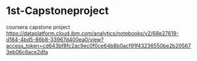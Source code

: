 # 1st-Capstoneproject
coursera capstone project
https://dataplatform.cloud.ibm.com/analytics/notebooks/v2/68e27619-d184-4bd5-86b8-33967d400ea0/view?access_token=cd643bf8fc2ac9ec0f0ce64b8b0acf91f43236550be2b205673eb06c6ace2dfa
